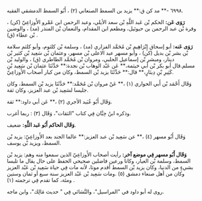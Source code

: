 ٦٩٩٨ -** مد كن ق:** يزيد بن السمط الصنعاني (٢) ، أَبُو السمط الدمشقي الفقيه.

**رَوَى عَن:** الحكم بْن عَبد اللَّهِ بْن سعد الأيلي، وعبد الرحمن ابن عَمْرو الأَوزاعِيّ (كن) ، وقرة بْن عبد الرحمن بن حيوئيل، ومطعم ابن المقدام، والنعمان بْن المنذر (مد) ، والوضين بْن عطاء (ق) .

**رَوَى عَنه:** أبو إسحاق إِبْرَاهِيم بْن مُحَمَّد الفزاري (مد) ، وسلمة بْن كلثوم، وأبو كلثم سلامة بْن بشر بْن بديل (كن) ، وأبو مسهر عبد الاعلى بْن مسهر، وعثمان بْن سَعِيد بْن كثير بْن دينار، ومبشر بْن إسماعيل الحلبي، ومروان بْن مُحَمَّد الطاطري (ق) ، والوليد بْن مسلم.قال أبو بكر بْن أَبي خيثمة،** عَن عَبْد الوهاب بْن نجدة:** حَدَّثَنَا عثمان بْن سَعِيد بْنِ كَثِيرِ بْنِ دِينَارٍ،** قال:** حَدَّثَنَا يزيد بْن السمط، وكان من كبار أصحاب الأَوزاعِيّ.

وَقَال أَحْمَد بْن أَبي الحواري (١) ،** عَنْ مروان بْن مُحَمَّد:** حَدَّثَنَا يزيد بْن السمط، وكان جليسا لسَعِيد بْن عبد العزيز، وكان ثقة.

وَقَال أَبُو عُبَيد الأجري (٢) ،** عَن أبي داود:** ثقة.

وذكره ابنُ حِبَّان فِي كتاب "الثقات"، وَقَال (٣) : ربما أغرب.

**وَقَال الحاكم أَبُو عَبد اللَّهِ:** ضعيف.

وَقَال أَبُو مسهر (٤) ،** عن سَعِيد بْن عبد العزيز:** عالما الجند بعد الأَوزاعِيّ: يزيد بْن السمط، ويزيد بْن يوسف.

**وَقَال أَبُو مسهر فِي موضع آخر:** رأيت أصحاب الأَوزاعِيّ الذين سمعوا منه وهم: يزيد بْن السمط، وسلمة بْن العيار، وكانا ورعين فاضلين صحيحي الحفظ على حال يقال ما تلبسا بشيءٍ من الدنيا، وكان يزيد بْن السمط أقدم موتا، لأنه مات فِي حياة سَعِيد بْن عَبْد العزيز وكان من أهل صنعاء دمشق (٥) .ومات سَعِيد بْن عَبْد العزيز سنة سبع أو ثمان وستين ومئة، كما تقدم فِي ترجمته (١) .

روى له أبو داود في "المراسيل"، والنَّسَائي فِي " حديث مَالِك"، وابن ماجه.